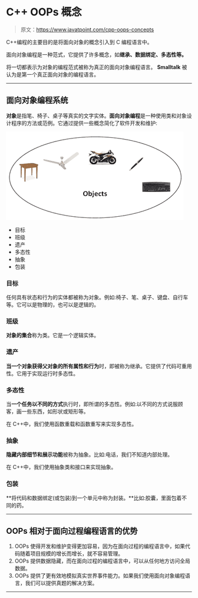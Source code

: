 # C++ OOPs 概念

> 原文：<https://www.javatpoint.com/cpp-oops-concepts>

C++编程的主要目的是将面向对象的概念引入到 C 编程语言中。

面向对象编程是一种范式，它提供了许多概念，如**继承、数据绑定、多态性等。**

将一切都表示为对象的编程范式被称为真正的面向对象编程语言。 **Smalltalk** 被认为是第一个真正面向对象的编程语言。

* * *

## 面向对象编程系统

**对象**是指笔、椅子、桌子等真实的文字实体。**面向对象编程**是一种使用类和对象设计程序的方法或范例。它通过提供一些概念简化了软件开发和维护:

![Cpp Oops concept 1](img/7ccf60e8d621fb3b5e6fffbed0ec2fa3.png)

*   目标
*   班级
*   遗产
*   多态性
*   抽象
*   包装

### 目标

任何具有状态和行为的实体都被称为对象。例如:椅子、笔、桌子、键盘、自行车等。它可以是物理的，也可以是逻辑的。

### 班级

**对象的集合**称为类。它是一个逻辑实体。

### 遗产

**当一个对象获得父对象的所有属性和行为**时，即被称为继承。它提供了代码可重用性。它用于实现运行时多态性。

### 多态性

当**一个任务以不同的方式**执行时，即所谓的多态性。例如:以不同的方式说服顾客，画一些东西，如形状或矩形等。

在 C++中，我们使用函数重载和函数重写来实现多态性。

### 抽象

**隐藏内部细节和展示功能**被称为抽象。比如:电话，我们不知道内部处理。

在 C++中，我们使用抽象类和接口来实现抽象。

### 包装

**将代码和数据绑定(或包装)到一个单元中称为封装。**比如:胶囊，里面包着不同的药。

* * *

## OOPs 相对于面向过程编程语言的优势

1.  OOPs 使得开发和维护变得更加容易，因为在面向过程的编程语言中，如果代码随着项目规模的增长而增长，就不容易管理。
2.  OOPs 提供数据隐藏，而在面向过程的编程语言中，可以从任何地方访问全局数据。
3.  OOPs 提供了更有效地模拟真实世界事件能力。如果我们使用面向对象编程语言，我们可以提供真题的解决方案。

* * *